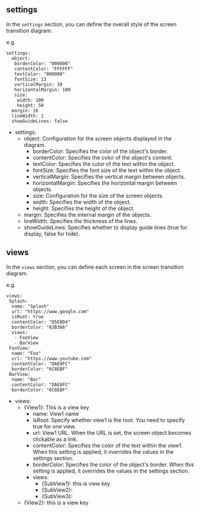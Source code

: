 ## settings

In the `settings` section, you can define the overall style of the screen transition diagram.

e.g.

```
settings:
  object:
   borderColor: "000000"
   contentColor: "FFFFFF"
   textColor: "000000"
   fontSize: 13
   verticalMargin: 30
   horizontalMargin: 100
   size:
    width: 100
    height: 50
  margin: 16
  lineWidth: 1
  showGuideLines: false
```

- settings: 
  - object: Configuration for the screen objects displayed in the diagram.
    - borderColor: Specifies the color of the object's border.
    - contentColor: Specifies the color of the object's content.
    - textColor: Specifies the color of the text within the object.
    - fontSize: Specifies the font size of the text within the object.
    - verticalMargin: Specifies the vertical margin between objects.
    - horizontalMargin: Specifies the horizontal margin between objects.
    - size: Configuration for the size of the screen objects.
    - width: Specifies the width of the object.
    - height: Specifies the height of the object.
  - margin: Specifies the internal margin of the objects.
  - lineWidth: Specifies the thickness of the lines.
  - showGuideLines: Specifies whether to display guide lines (true for display, false for hide).

## views

In the `views` section, you can define each screen in the screen transition diagram.

e.g. 

```
views:
 Splash:
  name: "Splash"
  url: "https://www.google.com"
  isRoot: true
  contentColor: "D5E8D4"
  borderColor: "82B366"
  views:
   - FooView
   - BarView
 FooView:
  name: "Foo"
  url: "https://www.youtube.com"
  contentColor: "DAE8FC"
  borderColor: "6C8EBF"
 BarView:
  name: "Bar"
  contentColor: "DAE8FC"
  borderColor: "6C8EBF"
```

- views:
  - {View1}: This is a view key
    - name: View1 name
    - isRoot: Specify whether view1 is the root. You need to specify true for one view. 
    - url: View1 URL. When the URL is set, the screen object becomes clickable as a link. 
    - contentColor: Specifies the color of the text within the view1. When this setting is applied, it overrides the values in the settings section.
    - borderColor: Specifies the color of the object's border. When this setting is applied, it overrides the values in the settings section.
    - views:
      - {SubView1}: this is view key
      - {SubView2}:
      - {SubView3}: 
  - {View2}: this is a view key
